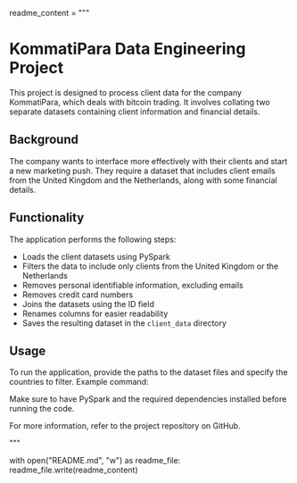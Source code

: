 readme_content = """
# KommatiPara Data Engineering Project

This project is designed to process client data for the company KommatiPara, which deals with bitcoin trading. It involves collating two separate datasets containing client information and financial details.

## Background
The company wants to interface more effectively with their clients and start a new marketing push. They require a dataset that includes client emails from the United Kingdom and the Netherlands, along with some financial details.

## Functionality
The application performs the following steps:
- Loads the client datasets using PySpark
- Filters the data to include only clients from the United Kingdom or the Netherlands
- Removes personal identifiable information, excluding emails
- Removes credit card numbers
- Joins the datasets using the ID field
- Renames columns for easier readability
- Saves the resulting dataset in the `client_data` directory

## Usage
To run the application, provide the paths to the dataset files and specify the countries to filter. Example command:


Make sure to have PySpark and the required dependencies installed before running the code.

For more information, refer to the project repository on GitHub.

"""

with open("README.md", "w") as readme_file:
    readme_file.write(readme_content)
